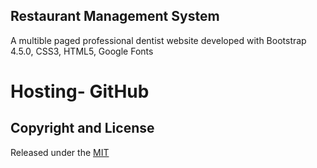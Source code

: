 ## Restaurant Management System
A multible paged professional dentist website developed with Bootstrap 4.5.0, CSS3, HTML5, Google Fonts

# Hosting- GitHub



## Copyright and License
Released under the [MIT]()
